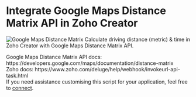 <h1>Integrate Google Maps Distance Matrix API in Zoho Creator</h1>
<img src = "https://developers.google.com/maps/images/landing/hero_distance_matrix_api_720.png" alt="Google Maps Distance Matrix">
Calculate driving distance (metric) & time in Zoho Creator with Google Maps Distance Matrix API.
<p>
Google Maps Distance Matrix API docs: https://developers.google.com/maps/documentation/distance-matrix
<br>Zoho docs: https://www.zoho.com/deluge/help/webhook/invokeurl-api-task.html
<br>If you need assistance customising this script for your application, feel free to <a href="https://au.linkedin.com/in/ariadar">connect</a>.
